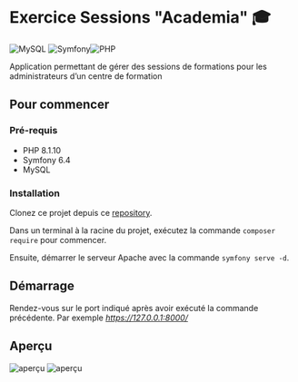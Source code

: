 # Exercice Sessions "Academia" 🎓

![MySQL](https://img.shields.io/badge/mysql-%2300f.svg?style=for-the-badge&logo=mysql&logoColor=white) ![Symfony](https://img.shields.io/badge/symfony-%23000000.svg?style=for-the-badge&logo=symfony&logoColor=white)![PHP](https://img.shields.io/badge/php-%23777BB4.svg?style=for-the-badge&logo=php&logoColor=white)

Application permettant de gérer des sessions de formations pour les administrateurs d’un centre de formation

## Pour commencer


### Pré-requis

- PHP 8.1.10 
- Symfony 6.4
- MySQL

### Installation

Clonez ce projet depuis ce <a href="https://github.com/davinahouquet/Sessions">repository</a>.

Dans un terminal à la racine du projet, exécutez la commande ``composer require`` pour commencer.

Ensuite, démarrer le serveur Apache avec la commande ``symfony serve -d``.

## Démarrage

Rendez-vous sur le port indiqué après avoir exécuté la commande précédente. 
Par exemple _https://127.0.0.1:8000/_

## Aperçu

![aperçu](/public/aperçu.jpg)
![aperçu](/public/aperçu1.jpg)
